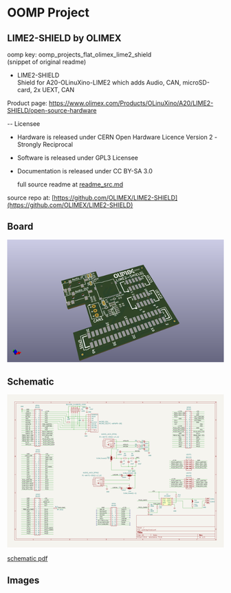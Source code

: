 # OOMP Project  
## LIME2-SHIELD  by OLIMEX  
  
oomp key: oomp_projects_flat_olimex_lime2_shield  
(snippet of original readme)  
  
- LIME2-SHIELD  
Shield for A20-OLinuXino-LIME2 which adds Audio, CAN, microSD-card, 2x UEXT, CAN  
  
Product page: https://www.olimex.com/Products/OLinuXino/A20/LIME2-SHIELD/open-source-hardware  
  
-- Licensee  
* Hardware is released under CERN Open Hardware Licence Version 2 -  
Strongly Reciprocal  
* Software is released under GPL3 Licensee  
* Documentation is released under CC BY-SA 3.0  
  
  full source readme at [readme_src.md](readme_src.md)  
  
source repo at: [https://github.com/OLIMEX/LIME2-SHIELD](https://github.com/OLIMEX/LIME2-SHIELD)  
## Board  
  
[![working_3d.png](working_3d_600.png)](working_3d.png)  
## Schematic  
  
[![working_schematic.png](working_schematic_600.png)](working_schematic.png)  
  
[schematic pdf](working_schematic.pdf)  
## Images  
